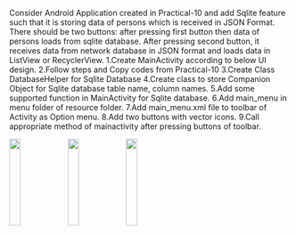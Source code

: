 Consider Android Application created in Practical-10 and add Sqlite feature such that it is storing data of persons which is received in JSON Format. There should be two buttons: after pressing first button then data of persons loads from sqlite database. After pressing second button, it receives data from network database in JSON format and loads data in ListView or RecyclerView.
1.Create MainActivity according to below UI design.
2.Follow steps and Copy codes from Practical-10
3.Create Class DatabaseHelper for Sqlite Database
4.Create class to store Companion Object for Sqlite database table name, column names.
5.Add some supported function in MainActivity for Sqlite database.
6.Add main_menu in menu folder of resource folder.
7.Add main_menu.xml file to toolbar of Activity as Option menu.
8.Add two buttons with vector icons.
9.Call appropriate method of mainactivity after pressing buttons of toolbar.

<img src="https://github.com/Diya-Chauhan/MAD_practical11_21012011011/assets/98373841/70dd09e2-5826-497f-911b-b57b1ca651a2" width="20%" height="20%">

<img src="https://github.com/Diya-Chauhan/MAD_practical11_21012011011/assets/98373841/e36f98a1-efa3-484e-972f-4055eb9acb8b" width="20%" height="20%">

<img src="https://github.com/Diya-Chauhan/MAD_practical11_21012011011/assets/98373841/32030ddb-7051-4cae-ab8b-8a1c95008380" width="20%" height="20%">
